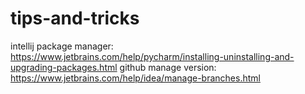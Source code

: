 # tips-and-tricks
intellij
package manager:
https://www.jetbrains.com/help/pycharm/installing-uninstalling-and-upgrading-packages.html
github manage version:
https://www.jetbrains.com/help/idea/manage-branches.html
